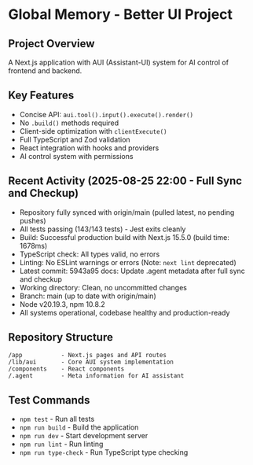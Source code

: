 # Global Memory - Better UI Project

## Project Overview
A Next.js application with AUI (Assistant-UI) system for AI control of frontend and backend.

## Key Features
- Concise API: `aui.tool().input().execute().render()`
- No `.build()` methods required
- Client-side optimization with `clientExecute()`
- Full TypeScript and Zod validation
- React integration with hooks and providers
- AI control system with permissions

## Recent Activity (2025-08-25 22:00 - Full Sync and Checkup)
- Repository fully synced with origin/main (pulled latest, no pending pushes)
- All tests passing (143/143 tests) - Jest exits cleanly
- Build: Successful production build with Next.js 15.5.0 (build time: 1678ms)
- TypeScript check: All types valid, no errors
- Linting: No ESLint warnings or errors (Note: `next lint` deprecated)
- Latest commit: 5943a95 docs: Update .agent metadata after full sync and checkup
- Working directory: Clean, no uncommitted changes
- Branch: main (up to date with origin/main)
- Node v20.19.3, npm 10.8.2
- All systems operational, codebase healthy and production-ready

## Repository Structure
```
/app           - Next.js pages and API routes
/lib/aui       - Core AUI system implementation
/components    - React components
/.agent        - Meta information for AI assistant
```

## Test Commands
- `npm test` - Run all tests
- `npm run build` - Build the application
- `npm run dev` - Start development server
- `npm run lint` - Run linting
- `npm run type-check` - Run TypeScript type checking